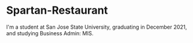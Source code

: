 # Spartan-Restaurant

I'm a student at San Jose State University, graduating in December 2021, and studying Business Admin: MIS. 
